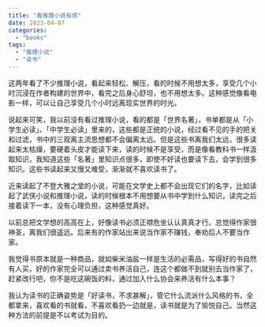 ```yaml
---
title: "看推理小说有感"
date: 2023-04-07
categories: 
  - "books"
tags: 
  - "推理小说"
  - "读书"
---
```


这两年看了不少推理小说，看起来轻松、解压，看的时候不用想太多，享受几个小时沉浸在作者构建的世界中，看完之后身心舒坦，也不用想太多。这种感觉像看电影一样，可以让自己享受几个小时远离现实世界的时光。

说起来可笑，我以前没有看过推理小说，看的都是「世界名著」，书单都是从「小学生必读」、「中学生必读」里来的，这些都是正统的小说，经过看不见的手的把关和过滤，书中的三观离主流思想都不会偏离太远。但是这些书离我们太远，很多读起来太枯燥，要硬着头皮才能读下来，读的时候不是享受，而是像看教科书一样汲取知识，我知道这些「名著」里知识点很多，即使不好读也要读下去，会学到很多知识。这些书读起来又慢又难受，渐渐就不喜欢读书了。

近来读起了不登大雅之堂的小说，可能在文学史上都不会出现它们的名字，比如读起了武侠小说和推理小说，读的时候根本不用想要从书中学到什么知识，读完之后接着读下一本，没有心理负担，这种感觉真好。

以前总把文学想的高高在上，好像读书必须正襟危坐认认真真才行。总觉得作家很神圣，离我们很遥远。后来有的作家站出来说当作家不赚钱，奉劝后人不要当作家。

我觉得书原本就是一种商品，就如柴米油盐一样是生活的必需品，写得好的书自然有人买，好的作家完全可以通过卖书养活自己，连这个都做不到就别去当作家了，赶紧改行吧，你不是吃这碗饭的料，通过加入什么协会来养活有什么本事？

我认为读书的正确姿势是「好读书，不求甚解」，管它什么流派什么风格的书，全都拿来，喜欢看的书就看，不喜欢看扔一边就是，读书就是为了愉悦自己。当然这种方法的前提是不以考试为目的。
